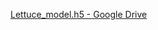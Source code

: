 [Lettuce_model.h5 - Google Drive](https://drive.google.com/drive/folders/17hYTZa01ew0khq3pFnaP-JnYed61N233?usp=drive_link)
